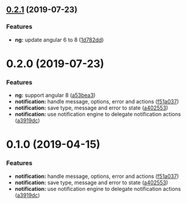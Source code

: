 ## [0.2.1](https://github.com/fivethree-team/ngxs-notification-plugin/compare/v0.2.0...v0.2.1) (2019-07-23)


### Features

* **ng:** update angular 6 to 8 ([1d782dd](https://github.com/fivethree-team/ngxs-notification-plugin/commit/1d782dd))



# 0.2.0 (2019-07-23)


### Features

* **ng:** support angular 8 ([a53bea3](https://github.com/fivethree-team/ngxs-notification-plugin/commit/a53bea3))
* **notification:** handle message, options, error and actions ([f51a037](https://github.com/fivethree-team/ngxs-notification-plugin/commit/f51a037))
* **notification:** save type, message and error to state ([a402553](https://github.com/fivethree-team/ngxs-notification-plugin/commit/a402553))
* **notification:** use notification engine to delegate notification actions ([a3919dc](https://github.com/fivethree-team/ngxs-notification-plugin/commit/a3919dc))



# 0.1.0 (2019-04-15)


### Features

* **notification:** handle message, options, error and actions ([f51a037](https://github.com/fivethree-team/ngxs-notification-plugin/commit/f51a037))
* **notification:** save type, message and error to state ([a402553](https://github.com/fivethree-team/ngxs-notification-plugin/commit/a402553))
* **notification:** use notification engine to delegate notification actions ([a3919dc](https://github.com/fivethree-team/ngxs-notification-plugin/commit/a3919dc))



